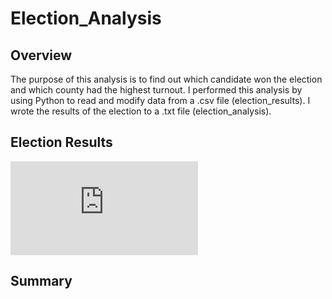 # Election_Analysis
## Overview

The purpose of this analysis is to find out which candidate won the election and which county had the highest turnout. I performed this analysis by using Python to read and modify data from a .csv file (election_results). I wrote the results of the election to a .txt file (election_analysis).

## Election Results

![Election_Results](https://github.com/jolwig/Election_Analysis/blob/main/analysis/election_analysis.txt)


## Summary
